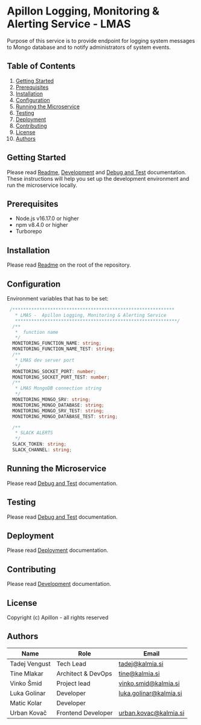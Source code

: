 # Apillon Logging, Monitoring & Alerting Service - LMAS

Purpose of this service is to provide endpoint for logging system messages to Mongo database and to notify administrators of system events.

## Table of Contents

1. [Getting Started](#getting-started)
2. [Prerequisites](#prerequisites)
3. [Installation](#installation)
4. [Configuration](#configuration)
5. [Running the Microservice](#running-the-microservice)
6. [Testing](#testing)
7. [Deployment](#deployment)
8. [Contributing](#contributing)
9. [License](#license)
10. [Authors](#authors)

## Getting Started

Please read [Readme](../../README.md), [Development](../../docs/development.md) and [Debug and Test](../../docs/debug-and-test.md) documentation. These instructions will help you set up the development environment and run the microservice locally.

## Prerequisites

- Node.js v16.17.0 or higher
- npm v8.4.0 or higher
- Turborepo

## Installation

Please read [Readme](../../README.md) on the root of the repository.

## Configuration

Environment variables that has to be set:

```ts
 /************************************************************
   * LMAS -  Apillon Logging, Monitoring & Alerting Service
   ************************************************************/
  /**
   *  function name
   */
  MONITORING_FUNCTION_NAME: string;
  MONITORING_FUNCTION_NAME_TEST: string;
  /**
   * LMAS dev server port
   */
  MONITORING_SOCKET_PORT: number;
  MONITORING_SOCKET_PORT_TEST: number;
  /**
   * LMAS MongoDB connection string
   */
  MONITORING_MONGO_SRV: string;
  MONITORING_MONGO_DATABASE: string;
  MONITORING_MONGO_SRV_TEST: string;
  MONITORING_MONGO_DATABASE_TEST: string;

  /**
   * SLACK ALERTS
   */
  SLACK_TOKEN: string;
  SLACK_CHANNEL: string;
```

## Running the Microservice

Please read [Debug and Test](../../docs/debug-and-test.md) documentation.

## Testing

Please read [Debug and Test](../../docs/debug-and-test.md) documentation.

## Deployment

Please read [Deployment](../../docs/deployment.md) documentation.

## Contributing

Please read [Development](../../docs/development.md) documentation.

## License

Copyright (c) Apillon - all rights reserved

## Authors

| Name         | Role                     | Email                   |
| ------------ | ------------------------ | ----------------------- |
| Tadej Vengust| Tech Lead                | tadej@kalmia.si         |
| Tine Mlakar  | Architect & DevOps       | tine@kalmia.si          |
| Vinko Šmid   | Project lead             | vinko.smid@kalmia.si    |
| Luka Golinar | Developer                | luka.golinar@kalmia.si  |
| Matic Kolar  | Developer                |                         |
| Urban Kovač  | Frontend Developer       | urban.kovac@kalmia.si   |
